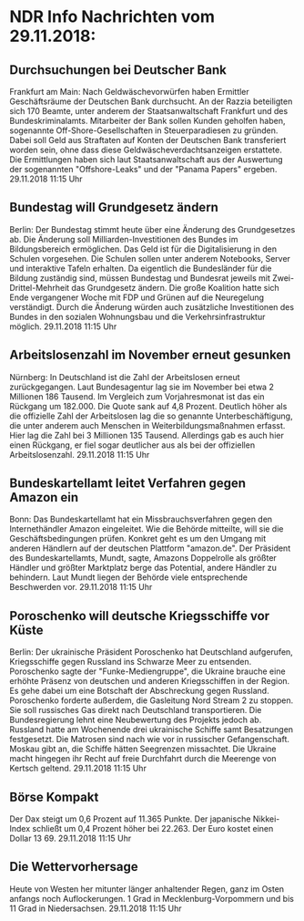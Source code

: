# NDR Info Nachrichten vom 29.11.2018:


## Durchsuchungen bei Deutscher Bank
Frankfurt am Main: Nach Geldwäschevorwürfen haben Ermittler Geschäftsräume der Deutschen Bank durchsucht. An der Razzia beteiligten sich 170 Beamte, unter anderem der Staatsanwaltschaft Frankfurt und des Bundeskriminalamts. Mitarbeiter der Bank sollen Kunden geholfen haben, sogenannte Off-Shore-Gesellschaften in Steuerparadiesen zu gründen. Dabei soll Geld aus Straftaten auf Konten der Deutschen Bank transferiert worden sein, ohne dass diese Geldwäscheverdachtsanzeigen erstattete. Die Ermittlungen haben sich laut Staatsanwaltschaft aus der Auswertung der sogenannten "Offshore-Leaks" und der "Panama Papers" ergeben. 29.11.2018 11:15 Uhr 

## Bundestag will Grundgesetz ändern
Berlin: Der Bundestag stimmt heute über eine Änderung des Grundgesetzes ab. Die Änderung soll Milliarden-Investitionen des Bundes im Bildungsbereich ermöglichen. Das Geld ist für die Digitalisierung in den Schulen vorgesehen. Die Schulen sollen unter anderem Notebooks, Server und interaktive Tafeln erhalten. Da eigentlich die Bundesländer für die Bildung zuständig sind, müssen Bundestag und Bundesrat jeweils mit Zwei-Drittel-Mehrheit das Grundgesetz ändern. Die große Koalition hatte sich Ende vergangener Woche mit FDP und Grünen auf die Neuregelung verständigt. Durch die Änderung würden auch zusätzliche Investitionen des Bundes in den sozialen Wohnungsbau und die Verkehrsinfrastruktur möglich. 29.11.2018 11:15 Uhr 

## Arbeitslosenzahl im November erneut gesunken
Nürnberg: In Deutschland ist die Zahl der Arbeitslosen erneut zurückgegangen. Laut Bundesagentur lag sie im November bei etwa 2 Millionen 186 Tausend. Im Vergleich zum Vorjahresmonat ist das ein Rückgang um 182.000. Die Quote sank auf 4,8 Prozent. Deutlich höher als die offizielle Zahl der Arbeitslosen lag die so genannte Unterbeschäftigung, die unter anderem auch Menschen in Weiterbildungsmaßnahmen erfasst. Hier lag die Zahl bei 3 Millionen 135 Tausend. Allerdings gab es auch hier einen Rückgang, er fiel sogar deutlicher aus als bei der offiziellen Arbeitslosenzahl. 29.11.2018 11:15 Uhr 

## Bundeskartellamt leitet Verfahren gegen Amazon ein
Bonn: Das Bundeskartellamt hat ein Missbrauchsverfahren gegen den Internethändler Amazon eingeleitet. Wie die Behörde mitteilte, will sie die Geschäftsbedingungen prüfen. Konkret geht es um den Umgang mit anderen Händlern auf der deutschen Plattform "amazon.de". Der Präsident des Bundeskartellamts, Mundt, sagte, Amazons Doppelrolle als größter Händler und größter Marktplatz berge das Potential, andere Händler zu behindern. Laut Mundt liegen der Behörde viele entsprechende Beschwerden vor. 29.11.2018 11:15 Uhr 

## Poroschenko will deutsche Kriegsschiffe vor Küste
Berlin: Der ukrainische Präsident Poroschenko hat Deutschland aufgerufen, Kriegsschiffe gegen Russland ins Schwarze Meer zu entsenden. Poroschenko sagte der "Funke-Mediengruppe", die Ukraine brauche eine erhöhte Präsenz von deutschen und anderen Kriegsschiffen in der Region. Es gehe dabei um eine Botschaft der Abschreckung gegen Russland. Poroschenko forderte außerdem, die Gasleitung Nord Stream 2 zu stoppen. Sie soll russisches Gas direkt nach Deutschland transportieren. Die Bundesregierung lehnt eine Neubewertung des Projekts jedoch ab. Russland hatte am Wochenende drei ukrainische Schiffe samt Besatzungen festgesetzt. Die Matrosen sind nach wie vor in russischer Gefangenschaft. Moskau gibt an, die Schiffe hätten Seegrenzen missachtet. Die Ukraine macht hingegen ihr Recht auf freie Durchfahrt durch die Meerenge von Kertsch geltend. 29.11.2018 11:15 Uhr 

## Börse Kompakt
Der Dax steigt um 0,6 Prozent auf 11.365 Punkte. Der japanische Nikkei-Index schließt um 0,4 Prozent höher bei 22.263. Der Euro kostet einen Dollar 13 69. 29.11.2018 11:15 Uhr 

## Die Wettervorhersage
Heute von Westen her mitunter länger anhaltender Regen, ganz im Osten anfangs noch Auflockerungen. 1 Grad in Mecklenburg-Vorpommern und bis 11 Grad in Niedersachsen. 29.11.2018 11:15 Uhr 
